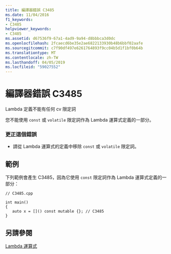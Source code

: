 ```yaml
---
title: 編譯器錯誤 C3485
ms.date: 11/04/2016
f1_keywords:
- C3485
helpviewer_keywords:
- C3485
ms.assetid: d67536f9-67a1-4ad9-9a94-d8bbbca3d0dc
ms.openlocfilehash: 2fcaecd6be35e2ae6822133930b48b6bbf02aafe
ms.sourcegitcommit: c7f90df497e6261764893f9cc04b5d1f1bf0b64b
ms.translationtype: MT
ms.contentlocale: zh-TW
ms.lasthandoff: 04/05/2019
ms.locfileid: "59027552"
---
```

# <a name="compiler-error-c3485"></a>編譯器錯誤 C3485

Lambda 定義不能有任何 cv 限定詞

您不能使用 `const` 或 `volatile` 限定詞作為 Lambda 運算式定義的一部分。

### <a name="to-correct-this-error"></a>更正這個錯誤

- 請從 Lambda 運算式的定義中移除 `const` 或 `volatile` 限定詞。

## <a name="example"></a>範例

下列範例會產生 C3485，因為它使用 `const` 限定詞作為 Lambda 運算式定義的一部分：

```
// C3485.cpp

int main()
{
   auto x = []() const mutable {}; // C3485
}
```

## <a name="see-also"></a>另請參閱

[Lambda 運算式](../../cpp/lambda-expressions-in-cpp.md)